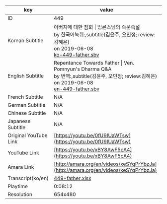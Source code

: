 |  key  |  value  |
|-------|---------|
| ID            | 449 |
| Korean Subtitle | 아버지에 대한 참회 \| 법륜스님의 즉문즉설<br>by 한국어녹취:,subtitle(김윤주, 오민정; review:김혜은)<br>on 2019-06-08<br>[ko-449-father.sbv](https://github.com/jungtosociety/dharma-qna/raw/master/sub/449/ko-449-father.sbv)<br>|
| English Subtitle | Repentance Towards Father \| Ven. Pomnyun's Dharma Q&A<br>by 번역:,subtitle(김윤주, 오민정; review:김혜은)<br>on 2019-06-08<br>[en-449-father.sbv](https://github.com/jungtosociety/dharma-qna/raw/master/sub/449/en-449-father.sbv)<br>|
| French Subtitle | N/A |
| German Subtitle | N/A |
| Chinese Subtitle | N/A |
| Japanese Subtitle | N/A |
| Original YouTube Link  | [https://youtu.be/0fU9IUaWTsw](https://youtu.be/0fU9IUaWTsw) |
| YouTube Link  | [https://youtu.be/xBY8AwF5cA4](https://youtu.be/xBY8AwF5cA4) |
| Amara Link    | [http://amara.org/en/videos/xeSYqPrYbzJa](http://amara.org/en/videos/xeSYqPrYbzJa) |
| Transcript(ko/en) | [449-father.xlsx](https://github.com/jungtosociety/dharma-qna/raw/master/sub/449/449-father.xlsx) |
| Playtime | 0:08:12 |
| Resolution | 654x480|
